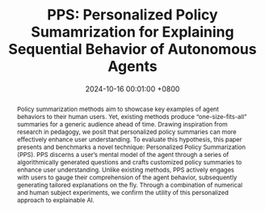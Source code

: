 ---
title:          "PPS: Personalized Policy Sumamrization for Explaining Sequential Behavior of Autonomous Agents"
date:           2024-10-16 00:01:00 +0800
selected:       true
pub:            "AAAI/ACM Conference on AI, Ethics, and Society (AIES)"
pub_date:       "2024"
pub_last:       ' <span class="badge badge-pill badge-publication badge-success">Spotlight</span>'
abstract: >-
  Policy summarization methods aim to showcase key examples of agent behaviors to their human users. Yet, existing methods produce “one-size-fits-all” summaries for a generic audience ahead of time. Drawing inspiration from research in pedagogy, we posit that personalized policy summaries can more effectively enhance user understanding. To evaluate this hypothesis, this paper presents and benchmarks a novel technique: Personalized Policy Summarization (PPS). PPS discerns a user’s mental model of the agent through a series of algorithmically generated questions and crafts customized policy summaries to enhance user understanding. Unlike existing methods, PPS actively engages with users to gauge their comprehension of the agent behavior, subsequently generating tailored explanations on the fly. Through a combination of numerical and human subject experiments, we confirm the utility of this personalized approach to explainable AI.

cover:          /assets/images/covers/pps.png
authors:
  - Harrison Huang*
  - Peizhu Qian*
  - Vaibhav Unhelkar

links:
  Paper: https://ojs.aaai.org/index.php/AIES/article/view/31714
---